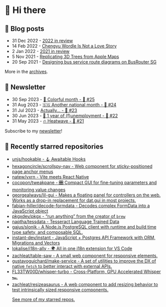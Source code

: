 # 👋 Hi there

## 📝 Blog posts

<!-- feed start -->
- 31 Dec 2022 - [2022 in review](https://cheeaun.com/blog/2022/12/2022-in-review/)
- 14 Feb 2022 - [Chengyu Wordle Is Not a Love Story](https://cheeaun.com/blog/2022/02/chengyu-wordle-is-not-a-love-story/)
- 2 Jan 2022 - [2021 in review](https://cheeaun.com/blog/2022/01/2021-in-review/)
- 5 Nov 2021 - [Replicating 3D Trees from Apple Maps](https://cheeaun.com/blog/2021/11/replicating-3d-trees-apple-maps/)
- 20 Sep 2021 - [Designing bus service route diagrams on BusRouter SG](https://cheeaun.com/blog/2021/09/bus-service-route-diagrams-busrouter-sg/)
<!-- feed end -->

More in the [archives](https://cheeaun.com/blog/archives/).

## 📰 Newsletter

<!-- newsletter start -->
- 30 Sep 2023 - [🎨 Colorful month - 🥫 #25](https://cheeaun.substack.com/p/colorful-month-25)
- 31 Aug 2023 - [🇸🇬 Another national month - 🥫 #24](https://cheeaun.substack.com/p/another-national-month-24)
- 31 Jul 2023 - [Actually… - 🥫 #23](https://cheeaun.substack.com/p/actually-23)
- 30 Jun 2023 - [🎂 1 year of (f)unemployment - 🥫 #22](https://cheeaun.substack.com/p/1-year-of-funemployment-22)
- 31 May 2023 - [🔥 Heatwave - 🥫 #21](https://cheeaun.substack.com/p/heatwave-21)
<!-- newsletter end -->

Subscribe to my [newsletter](https://cheeaun.substack.com/)!

## 🌟 Recently starred repositories

<!-- starred repos start -->
- [unjs/hookable - 🪝 Awaitable Hooks](https://github.com/unjs/hookable)
- [hexagoncircle/scrollspy-nav - Web component for sticky-positioned page anchor menus](https://github.com/hexagoncircle/scrollspy-nav)
- [natew/vxrn - Vite meets React Native](https://github.com/natew/vxrn)
- [cocopon/tweakpane - :control_knobs: Compact GUI for fine-tuning parameters and monitoring value changes](https://github.com/cocopon/tweakpane)
- [georgealways/lil-gui - Makes a floating panel for controllers on the web. Works as a drop-in replacement for dat.gui in most projects.](https://github.com/georgealways/lil-gui)
- [fabian-hiller/decode-formdata - Decodes complex FormData into a JavaScript object](https://github.com/fabian-hiller/decode-formdata)
- [pkgxdev/pkgx - “run anything” from the creator of `brew`](https://github.com/pkgxdev/pkgx)
- [naptha/tessdata - Tesseract Language Trained Data](https://github.com/naptha/tessdata)
- [gajus/slonik - A Node.js PostgreSQL client with runtime and build time type safety, and composable SQL.](https://github.com/gajus/slonik)
- [instant-dev/instant - JavaScript + Postgres API Framework with ORM, Migrations and Vectors](https://github.com/instant-dev/instant)
- [lokalise/i18n-ally - 🌍 All in one i18n extension for VS Code](https://github.com/lokalise/i18n-ally)
- [zachleat/table-saw - A small web component for responsive <table> elements.](https://github.com/zachleat/table-saw)
- [gustavoguichard/make-service - A set of utilities to improve the DX of native `fetch` to better interact with external APIs.](https://github.com/gustavoguichard/make-service)
- [FL33TW00D/whisper-turbo - Cross-Platform, GPU Accelerated Whisper 🏎️](https://github.com/FL33TW00D/whisper-turbo)
- [zachleat/resizeasaurus - A web component to add resizing behavior to test intrinsically sized responsive components.](https://github.com/zachleat/resizeasaurus)
<!-- starred repos end -->

See more of [my starred repos](https://github.com/stars/cheeaun/).

